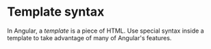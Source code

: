 # Template syntax

In Angular, a *template* is a piece of HTML. Use special syntax inside a template to take advantage of many of Angular's features.
